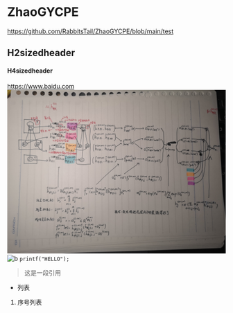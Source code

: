 # ZhaoGYCPE
https://github.com/RabbitsTail/ZhaoGYCPE/blob/main/test
## H2sizedheader
#### H4sizedheader
https://www.baidu.com
![a](/QQ图片20210429011241.jpg)
![b](http://www.gov.cn/xinwen/2021-04/27/5603266/images/7f5502abadbe48b185cc00a29b70d8f5.jpg)
```printf("HELLO");```
>这是一段引用
+ 列表
1. 序号列表

